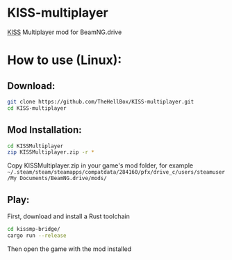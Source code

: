 # KISS-multiplayer
[KISS](https://en.wikipedia.org/wiki/KISS_principle) Multiplayer mod for BeamNG.drive

# How to use (Linux):
## Download:

```sh
git clone https://github.com/TheHellBox/KISS-multiplayer.git
cd KISS-multiplayer
```

## Mod Installation:
```sh
cd KISSMultiplayer
zip KISSMultiplayer.zip -r *
```

Copy KISSMultiplayer.zip in your game's mod folder, for example `~/.steam/steam/steamapps/compatdata/284160/pfx/drive_c/users/steamuser/My Documents/BeamNG.drive/mods/`

## Play:
First, download and install a Rust toolchain

```sh
cd kissmp-bridge/
cargo run --release
```
Then open the game with the mod installed
